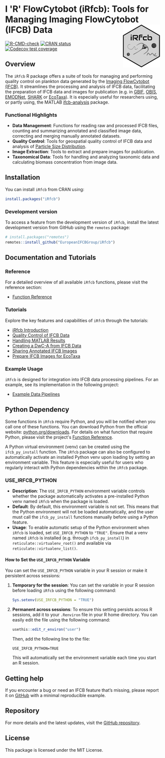 # I 'R' FlowCytobot (iRfcb): Tools for Managing Imaging FlowCytobot (IFCB) Data <a href="https://europeanifcbgroup.github.io/iRfcb/"><img src="man/figures/logo.png" align="right" height="139" alt="iRfcb website" /></a>

[![R-CMD-check](https://github.com/EuropeanIFCBGroup/iRfcb/actions/workflows/r-cmd-check.yml/badge.svg?event=push)](https://github.com/EuropeanIFCBGroup/iRfcb/actions/workflows/r-cmd-check.yml)
[![CRAN status](https://www.r-pkg.org/badges/version/iRfcb)](https://CRAN.R-project.org/package=iRfcb)
[![Codecov test coverage](https://codecov.io/gh/EuropeanIFCBGroup/iRfcb/branch/main/graph/badge.svg)](https://app.codecov.io/gh/EuropeanIFCBGroup/iRfcb?branch=main)

## Overview

The `iRfcb` R package offers a suite of tools for managing and performing quality control on plankton data generated by the [Imaging FlowCytobot (IFCB)](https://mclanelabs.com/imaging-flowcytobot/). It streamlines the processing and analysis of IFCB data, facilitating the preparation of IFCB data and images for publication (e.g. in [GBIF](https://www.gbif.org/ipt), [OBIS](https://obis.org/), [EMODNet](https://emodnet.ec.europa.eu/en), [SHARK](https://shark.smhi.se/) or [EcoTaxa](https://ecotaxa.obs-vlfr.fr)). It is especially useful for researchers using, or partly using, the MATLAB [ifcb-analysis](https://github.com/hsosik/ifcb-analysis) package.

### Functional Highlights

- **Data Management**: Functions for reading raw and processed IFCB files, counting and summarizing annotated and classified image data, correcting and merging manually annotated datasets.
- **Quality Control**: Tools for geospatial quality control of IFCB data and analysis of [Particle Size Distribution](https://github.com/kudelalab/PSD).
- **Image Extraction**: Tools to extract and prepare images for publication.
- **Taxonomical Data**: Tools for handling and analyzing taxonomic data and calculating biomass concentration from image data.

## Installation

You can install `iRfcb` from CRAN using:

```r
install.packages("iRfcb")
```

### Development version

To access a feature from the development version of `iRfcb`, install the latest development version from GitHub using the `remotes` package:

```r
# install.packages("remotes")
remotes::install_github("EuropeanIFCBGroup/iRfcb")
```

## Documentation and Tutorials

### Reference

For a detailed overview of all available `iRfcb` functions, please visit the reference section:

- [Function Reference](https://europeanifcbgroup.github.io/iRfcb/reference/index.html)

### Tutorials

Explore the key features and capabilities of `iRfcb` through the tutorials:

- [iRfcb Introduction](https://europeanifcbgroup.github.io/iRfcb/articles/a-general-tutorial.html)
- [Quality Control of IFCB Data](https://europeanifcbgroup.github.io/iRfcb/articles/qc-tutorial.html)
- [Handling MATLAB Results](https://europeanifcbgroup.github.io/iRfcb/articles/matlab-tutorial.html)
- [Creating a DwC-A from IFCB Data](https://europeanifcbgroup.github.io/iRfcb/articles/dwca-tutorial.html)
- [Sharing Annotated IFCB Images](https://europeanifcbgroup.github.io/iRfcb/articles/image-export-tutorial.html)
- [Prepare IFCB Images for EcoTaxa](https://europeanifcbgroup.github.io/iRfcb/articles/ecotaxa-tutorial.html)

### Example Usage

`iRfcb` is designed for integration into IFCB data processing pipelines. For an example, see its implementation in the following project:

- [Example Data Pipelines](https://github.com/nodc-sweden/ifcb-data-pipeline)


## Python Dependency

Some functions in `iRfcb` require Python, and you will be notified when you call one of these functions. You can download Python from the official website: [python.org/downloads](https://www.python.org/downloads/). For details on what function that require Python, please visit the project's [Function Reference](https://europeanifcbgroup.github.io/iRfcb/reference/).

A Python virtual environment (venv) can be created using the `ifcb_py_install` function. The `iRfcb` package can also be configured to automatically activate an installed Python venv upon loading by setting an environment variable. This feature is especially useful for users who regularly interact with Python dependencies within the `iRfcb` package.

### USE_IRFCB_PYTHON

- **Description**: The `USE_IRFCB_PYTHON` environment variable controls whether the package automatically activates a pre-installed Python venv named `iRfcb` when the package is loaded.
- **Default**: By default, this environment variable is not set. This means that the Python environment will not be loaded automatically, and the user must call the `ifcb_py_install` functions manually before using a Python feature.
- **Usage**: To enable automatic setup of the Python environment when `iRfcb` is loaded, set `USE_IRFCB_PYTHON` to `"TRUE"`. Ensure that a venv named `iRfcb` is installed (e.g. through `ifcb_py_install`) in `reticulate::virtualenv_root()` and available via `reticulate::virtualenv_list()`.

#### How to Set the `USE_IRFCB_PYTHON` Variable

You can set the `USE_IRFCB_PYTHON` variable in your R session or make it persistent across sessions:

1. **Temporary for the session**: 
   You can set the variable in your R session before loading `iRfcb` using the following command:
   ```r
   Sys.setenv(USE_IRFCB_PYTHON = "TRUE")
   ```

2. **Permanent across sessions**:
   To ensure this setting persists across R sessions, add it to your `.Renviron` file in your R home directory. You can easily edit the file using the following command:
   ```r
   usethis::edit_r_environ("user")
   ```
   
   Then, add the following line to the file:
   ```text
   USE_IRFCB_PYTHON=TRUE
   ```
   This will automatically set the environment variable each time you start an R session.

## Getting help

If you encounter a bug or need an IFCB feature that’s missing, please report it on [GitHub](https://github.com/EuropeanIFCBGroup/iRfcb/issues) with a minimal reproducible example.

## Repository

For more details and the latest updates, visit the [GitHub repository](https://github.com/EuropeanIFCBGroup/iRfcb).

## License

This package is licensed under the MIT License.
